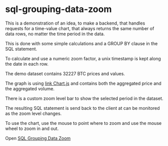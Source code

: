 # sql-grouping-data-zoom

This is a demonstration of an idea, to make a backend, that handles requests for a time-value chart, that always returns the same number of data rows, no matter the time period in the data.

This is done with some simple calculations and a GROUP BY clause in the SQL statement. 

To calculate and use a numeric zoom factor, a unix timestamp is kept along the date in each row.

The demo dataset contains 32227 BTC prices and values.

The graph is using [link Chart.js](https://www.chartjs.org) and contains both the aggregated price and the aggregated volume.

There is a custom zoom level bar to show the selected period in the dataset.

The resulting SQL statement is send back to the client at can be monitored as the zoom level changes.

To use the chart, use the mouse to point where to zoom and use the mouse wheel to zoom in and out.

Open [SQL Grouping Data Zoom](https://jespereklund.dk/smart-data-zoom)
